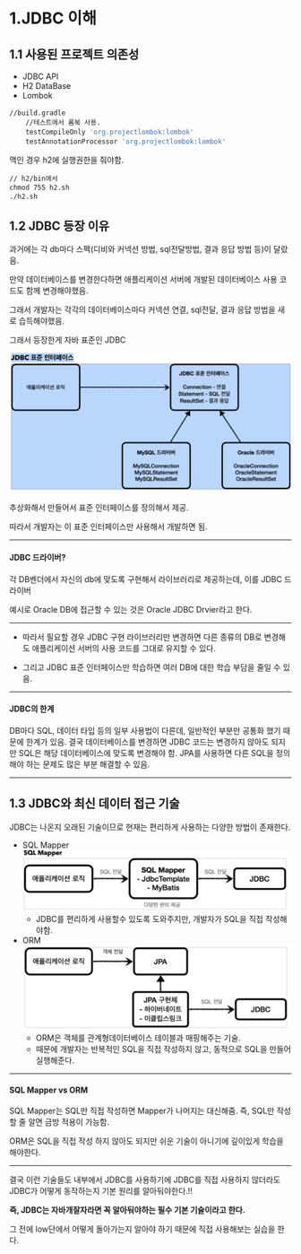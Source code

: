 # 1.JDBC 이해

## 1.1 사용된 프로젝트 의존성

- JDBC API
- H2 DataBase
- Lombok

```bash
//build.gradle
	//테스트에서 롬복 사용.
	testCompileOnly 'org.projectlombok:lombok'
	testAnnotationProcessor 'org.projectlombok:lombok'
```

맥인 경우 h2에 실행권한을 줘야함.

```bashs
// h2/bin에서
chmod 755 h2.sh
./h2.sh
```
## 1.2 JDBC 등장 이유

과거에는 각 db마다 스펙(디비와 커넥션 방법, sql전달방법, 결과 응답 방법 등)이 달랐음.

만약 데이터베이스를 변경한다하면 애플리케이션 서버에 개발된 데이터베이스 사용 코드도 함께 변경해야했음.

그래서 개발자는 각각의 데이터베이스마다 커넥션 연결, sql전달, 결과 응답 방법을 새로 습득해야했음.

그래서 등장한게 자바 표준인 JDBC

![](../img/jdbc_info.png)

추상화해서 만들어서 표준 인터페이스를 정의해서 제공.

따라서 개발자는 이 표준 인터페이스만 사용해서 개발하면 됨.

----

#### JDBC 드라이버?

각 DB벤더에서 자신의 db에 맞도록 구현해서 라이브러리로 제공하는데, 이를 JDBC 드라이버 

예시로 Oracle DB에 접근할 수 있는 것은 Oracle JDBC Drvier라고 한다.

----

- 따라서 필요할 경우 JDBC 구현 라이브러리만 변경하면 다른 종류의 DB로 변경해도 애플리케이션 서버의 사용 코드를 그대로 유지할 수 있다.

- 그리고 JDBC 표준 인터페이스만 학습하면 여러 DB에 대한 학습 부담을 줄일 수 있음.

-----
#### JDBC의 한계

DB마다 SQL, 데이터 타입 등의 일부 사용법이 다른데, 일반적인 부분만 공통화 했기 때문에 한계가 있음.
결국 데이터베이스를 변경하면 JDBC 코드는 변경하지 않아도 되지만 SQL은 해당 데이터베이스에 맞도록 변경해야 함.
JPA를 사용하면 다른 SQL을 정의해야 하는 문제도 많은 부분 해결할 수 있음.

-----

## 1.3 JDBC와 최신 데이터 접근 기술

JDBC는 나온지 오래된 기술이므로 현재는 편리하게 사용하는 다양한 방법이 존재한다.

- SQL Mapper
  ![](../img/sqlmapper.png)
  - JDBC를 편리하게 사용할수 있도록 도와주지만, 개발자가 SQL을 직접 작성해야함.
- ORM
  ![](../img/orm.png)
  - ORM은 객체를 관계형데이터베이스 테이블과 매핑해주는 기술.
  - 때문에 개발자는 반복적인 SQL을 직접 작성하지 않고, 동적으로 SQL을 만들어 실행해준다.

-----
#### SQL Mapper vs ORM

SQL Mapper는 SQL만 직접 작성하면 Mapper가 나머지는 대신해줌. 즉, SQL만 작성할 줄 알면 금방 적용이 가능함.

ORM은 SQL을 직접 작성 하지 않아도 되지만 쉬운 기술이 아니기에 깊이있게 학습을 해야한다.

-----

결국 이런 기술들도 내부에서 JDBC를 사용하기에 JDBC를 직접 사용하지 않더라도 JDBC가 어떻게 동작하는지 기본 원리를 알아둬야한다.!!

**즉, JDBC는 자바개잘자라면 꼭 알아둬야하는 필수 기본 기술이라고 한다.**

그 전에 low단에서 어떻게 돌아가는지 알아야 하기 때문에 직접 사용해보는 실습을 한다.


